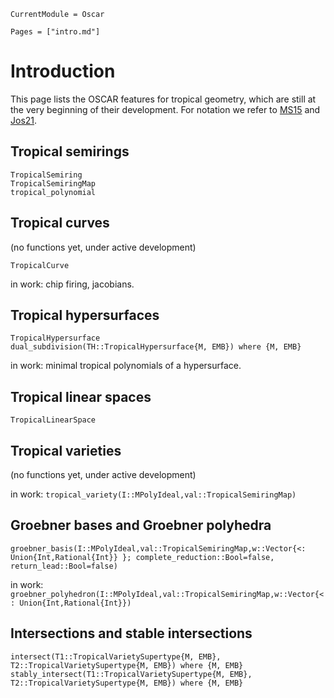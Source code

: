 ```@meta
CurrentModule = Oscar
```

```@contents
Pages = ["intro.md"]
```


# Introduction

This page lists the OSCAR features for tropical geometry, which are still at the very beginning of their development. For notation we refer to [MS15](@cite) and [Jos21](@cite).

## Tropical semirings

```@docs
TropicalSemiring
TropicalSemiringMap
tropical_polynomial
```


## Tropical curves

(no functions yet, under active development)

```@docs
TropicalCurve
```

in work: chip firing, jacobians.


## Tropical hypersurfaces

```@docs
TropicalHypersurface
dual_subdivision(TH::TropicalHypersurface{M, EMB}) where {M, EMB}
```

in work: minimal tropical polynomials of a hypersurface.


## Tropical linear spaces

```@docs
TropicalLinearSpace
```


## Tropical varieties

(no functions yet, under active development)

in work: `tropical_variety(I::MPolyIdeal,val::TropicalSemiringMap)`


## Groebner bases and Groebner polyhedra

```@docs
groebner_basis(I::MPolyIdeal,val::TropicalSemiringMap,w::Vector{<: Union{Int,Rational{Int}} }; complete_reduction::Bool=false, return_lead::Bool=false)
```

in work: `groebner_polyhedron(I::MPolyIdeal,val::TropicalSemiringMap,w::Vector{<: Union{Int,Rational{Int}})`


## Intersections and stable intersections


```@docs
intersect(T1::TropicalVarietySupertype{M, EMB}, T2::TropicalVarietySupertype{M, EMB}) where {M, EMB}
stably_intersect(T1::TropicalVarietySupertype{M, EMB}, T2::TropicalVarietySupertype{M, EMB}) where {M, EMB}
```
